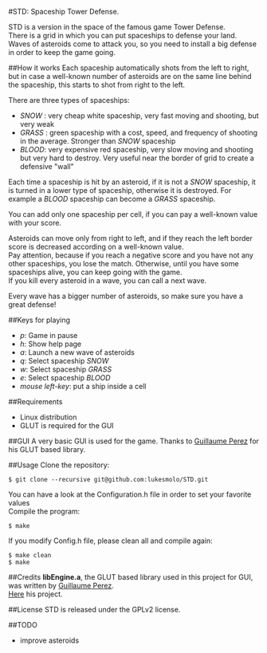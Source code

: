 #STD: Spaceship Tower Defense.

STD is a version in the space of the famous game Tower Defense.<br>
There is a grid in which you can put spaceships to defense your land. Waves of
asteroids come to attack you, so you need to install a big defense in order to
keep the game going.

##How it works
Each spaceship automatically shots from the left to right, but in case a
well-known number of asteroids are on the same line behind the spaceship, this
starts to shot from right to the left.

There are three types of spaceships:
* _SNOW_ : very cheap white spaceship, very fast moving and shooting, but very weak
* _GRASS_ : green spaceship with a cost, speed, and frequency of shooting in the average. Stronger than _SNOW_ spaceship
* _BLOOD_: very expensive red spaceship, very slow moving and shooting but very hard to destroy. Very useful near the border of grid to create a defensive "wall"

Each time a spaceship is hit by an asteroid, if it is not a _SNOW_ spaceship,
it is turned in a lower type of spaceship, otherwise it is destroyed. For example a _BLOOD_ spaceship can become a _GRASS_ spaceship.

You can add only one spaceship per cell, if you can pay a well-known value with
your score.

Asteroids can move only from right to left, and if they reach the left border
score is decreased according on a well-known value.<br>
Pay attention, because if you
reach a negative score and you have not any other spaceships, you lose the
match. Otherwise, until you have some spaceships alive, you can keep going with
the game.<br>
If you kill every asteroid in a wave, you can call a next wave.

Every wave has a bigger number of asteroids, so make sure you have a great
defense!


##Keys for playing
* _p_: Game in pause
* _h_: Show help page
* _a_: Launch a new wave of asteroids
* _q_: Select spaceship _SNOW_
* _w_: Select spaceship _GRASS_
* _e_: Select spaceship _BLOOD_
* _mouse left-key_: put a ship inside a cell

##Requirements
* Linux distribution
* GLUT is required for the GUI

##GUI
A very basic GUI is used for the game. Thanks to [Guillaume
Perez](http://www.i3s.unice.fr/~gperez/) for his GLUT based library.


##Usage
Clone the repository:
```
$ git clone --recursive git@github.com:lukesmolo/STD.git
```
You can have a look at the Configuration.h file in order to set your favorite values<br>
Compile the program:
```
$ make
```
If you modify Config.h file, please clean all and compile again:
```
$ make clean
$ make
```

##Credits
__libEngine.a__, the GLUT based library used in this project for GUI, was written
by [Guillaume Perez](http://www.i3s.unice.fr/~gperez/).
<br>
[Here](https://github.com/memo-p/libGraph) his project.

##License
STD is released under the GPLv2 license.



##TODO
* improve asteroids











